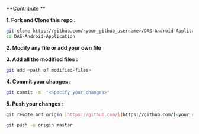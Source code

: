 **Contribute **

**1. Fork and Clone this repo :**

```shgit clone https://github.com/<your_github_username>/DAS-Android-Application.gitcd DAS-Android-Application```

**2. Modify any file or add your own file**

**3. Add all the modified files :**

```shgit add <path of modified-files>```

**4. Commit your changes :**

```shgit commit -m  "<Specify your changes>"```

**5. Push your changes :**

```shgit remote add origin [https://github.com/](https://github.com/)<your_github_username>/DAS-Android-Application.git

git push -u origin master```

